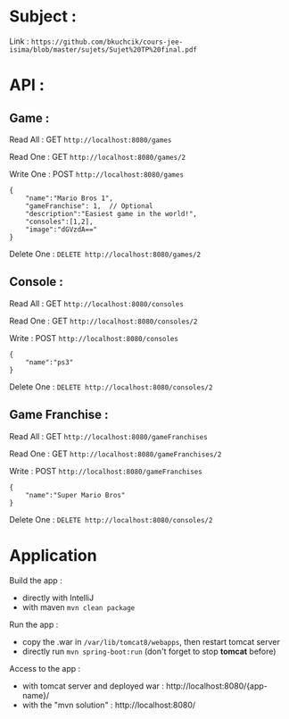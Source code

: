 # Subject :

Link : `https://github.com/bkuchcik/cours-jee-isima/blob/master/sujets/Sujet%20TP%20final.pdf`

# API :

## Game :

Read All : GET `http://localhost:8080/games`

Read One : GET `http://localhost:8080/games/2`

Write One : POST `http://localhost:8080/games`

    {
        "name":"Mario Bros 1",
        "gameFranchise": 1,  // Optional
        "description":"Easiest game in the world!",
        "consoles":[1,2],
        "image":"dGVzdA=="
    }

Delete One : `DELETE http://localhost:8080/games/2`

## Console :

Read All : GET `http://localhost:8080/consoles`

Read One : GET `http://localhost:8080/consoles/2`

Write : POST `http://localhost:8080/consoles`

    {
        "name":"ps3"
    }

Delete One : `DELETE http://localhost:8080/consoles/2`

## Game Franchise :

Read All : GET `http://localhost:8080/gameFranchises`

Read One : GET `http://localhost:8080/gameFranchises/2`

Write : POST `http://localhost:8080/gameFranchises`

    {
        "name":"Super Mario Bros"
    }

Delete One : `DELETE http://localhost:8080/consoles/2`

# Application

Build the app :

  - directly with IntelliJ
  - with maven `mvn clean package`

Run the app :

  - copy the .war in `/var/lib/tomcat8/webapps`, then restart tomcat server
  - directly run `mvn spring-boot:run` (don't forget to stop **tomcat** before)

Access to the app :

  - with tomcat server and deployed war : http://localhost:8080/{app-name}/
  - with the "mvn solution" : http://localhost:8080/

